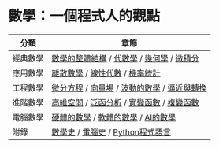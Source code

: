 # 數學：一個程式人的觀點

分類     | 章節
---------|--------------------------------------------------------------------------------
經典數學 | [數學的整體結構](MathOverview) / [代數學](Algebra) / [幾何學](Geometry) / [微積分](Calculus)
應用數學 | [離散數學](Discrete) / [線性代數](Linear) / [機率統計](Statistics)
工程數學 | [微分方程](DiffEq) / [向量場](Vector) / [波動的數學](WaveMath) / [逼近與轉換](ApproxTrans)
進階數學 | [高維空間](Dimension) / [泛函分析](Functional) / [實變函數](Real) / [複變函數](Complex)
電腦數學 | [硬體的數學](CpuMath) / [軟體的數學](CodeMath) / [AI的數學](AiMath)
附錄     | [數學史](MathHistory) / [電腦史](ComputerHistory) / [Python程式語言](Python)


